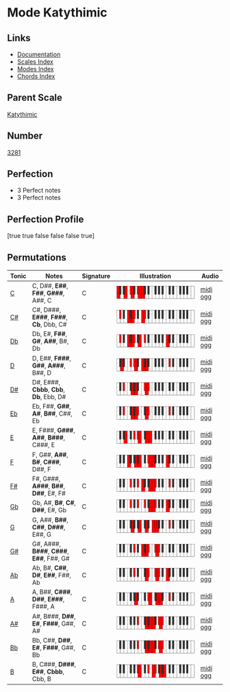 # Mode Katythimic

## Links

- [Documentation](index.md)
- [Scales Index](Scales.md)
- [Modes Index](Modes.md)
- [Chords Index](Chords.md)

## Parent Scale

[Katythimic](ScaleKatythimic.md)

## Number

[3281](https://ianring.com/musictheory/scales/3281)

## Perfection

- 3 Perfect notes
- 3 Perfect notes

## Perfection Profile

[true true false false false true]

## Permutations

| Tonic | Notes | Signature | Illustration | Audio |
|-------|-------|-----------|--------------|-------|
| [C](ModeCNaturalKatythimic.md) | C, D##, **E##**, **F##**, **G###**, A##, C | C | ![CNaturalKatythimic](ModeCNaturalKatythimic.png) | [midi](ModeCNaturalKatythimic.mid) [ogg](ModeCNaturalKatythimic.ogg) |
| [C#](ModeCSharpKatythimic.md) | C#, D###, **E###**, **F###**, **Cb**, Dbb, C# | C | ![CSharpKatythimic](ModeCSharpKatythimic.png) | [midi](ModeCSharpKatythimic.mid) [ogg](ModeCSharpKatythimic.ogg) |
| [Db](ModeDFlatKatythimic.md) | Db, E#, **F##**, **G#**, **A##**, B#, Db | C | ![DFlatKatythimic](ModeDFlatKatythimic.png) | [midi](ModeDFlatKatythimic.mid) [ogg](ModeDFlatKatythimic.ogg) |
| [D](ModeDNaturalKatythimic.md) | D, E##, **F###**, **G##**, **A###**, B##, D | C | ![DNaturalKatythimic](ModeDNaturalKatythimic.png) | [midi](ModeDNaturalKatythimic.mid) [ogg](ModeDNaturalKatythimic.ogg) |
| [D#](ModeDSharpKatythimic.md) | D#, E###, **Cbbb**, **Cbb**, **Db**, Ebb, D# | C | ![DSharpKatythimic](ModeDSharpKatythimic.png) | [midi](ModeDSharpKatythimic.mid) [ogg](ModeDSharpKatythimic.ogg) |
| [Eb](ModeEFlatKatythimic.md) | Eb, F##, **G##**, **A#**, **B##**, C##, Eb | C | ![EFlatKatythimic](ModeEFlatKatythimic.png) | [midi](ModeEFlatKatythimic.mid) [ogg](ModeEFlatKatythimic.ogg) |
| [E](ModeENaturalKatythimic.md) | E, F###, **G###**, **A##**, **B###**, C###, E | C | ![ENaturalKatythimic](ModeENaturalKatythimic.png) | [midi](ModeENaturalKatythimic.mid) [ogg](ModeENaturalKatythimic.ogg) |
| [F](ModeFNaturalKatythimic.md) | F, G##, **A##**, **B#**, **C###**, D##, F | C | ![FNaturalKatythimic](ModeFNaturalKatythimic.png) | [midi](ModeFNaturalKatythimic.mid) [ogg](ModeFNaturalKatythimic.ogg) |
| [F#](ModeFSharpKatythimic.md) | F#, G###, **A###**, **B##**, **D##**, E#, F# | C | ![FSharpKatythimic](ModeFSharpKatythimic.png) | [midi](ModeFSharpKatythimic.mid) [ogg](ModeFSharpKatythimic.ogg) |
| [Gb](ModeGFlatKatythimic.md) | Gb, A#, **B#**, **C#**, **D##**, E#, Gb | C | ![GFlatKatythimic](ModeGFlatKatythimic.png) | [midi](ModeGFlatKatythimic.mid) [ogg](ModeGFlatKatythimic.ogg) |
| [G](ModeGNaturalKatythimic.md) | G, A##, **B##**, **C##**, **D###**, E##, G | C | ![GNaturalKatythimic](ModeGNaturalKatythimic.png) | [midi](ModeGNaturalKatythimic.mid) [ogg](ModeGNaturalKatythimic.ogg) |
| [G#](ModeGSharpKatythimic.md) | G#, A###, **B###**, **C###**, **E##**, F##, G# | C | ![GSharpKatythimic](ModeGSharpKatythimic.png) | [midi](ModeGSharpKatythimic.mid) [ogg](ModeGSharpKatythimic.ogg) |
| [Ab](ModeAFlatKatythimic.md) | Ab, B#, **C##**, **D#**, **E##**, F##, Ab | C | ![AFlatKatythimic](ModeAFlatKatythimic.png) | [midi](ModeAFlatKatythimic.mid) [ogg](ModeAFlatKatythimic.ogg) |
| [A](ModeANaturalKatythimic.md) | A, B##, **C###**, **D##**, **E###**, F###, A | C | ![ANaturalKatythimic](ModeANaturalKatythimic.png) | [midi](ModeANaturalKatythimic.mid) [ogg](ModeANaturalKatythimic.ogg) |
| [A#](ModeASharpKatythimic.md) | A#, B###, **D##**, **E#**, **F###**, G##, A# | C | ![ASharpKatythimic](ModeASharpKatythimic.png) | [midi](ModeASharpKatythimic.mid) [ogg](ModeASharpKatythimic.ogg) |
| [Bb](ModeBFlatKatythimic.md) | Bb, C##, **D##**, **E#**, **F###**, G##, Bb | C | ![BFlatKatythimic](ModeBFlatKatythimic.png) | [midi](ModeBFlatKatythimic.mid) [ogg](ModeBFlatKatythimic.ogg) |
| [B](ModeBNaturalKatythimic.md) | B, C###, **D###**, **E##**, **Cbbb**, Cbb, B | C | ![BNaturalKatythimic](ModeBNaturalKatythimic.png) | [midi](ModeBNaturalKatythimic.mid) [ogg](ModeBNaturalKatythimic.ogg) |
